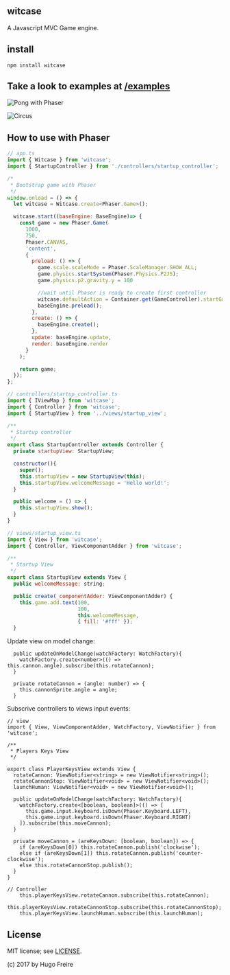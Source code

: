 ## witcase

A Javascript MVC Game engine.

## install

```npm install witcase```

## Take a look to examples at [/examples](./examples)

![Pong with Phaser](examples/phaser/pong/pong.png)

![Circus](examples/circus/circus.png)

## How to use with Phaser

```javascript
// app.ts
import { Witcase } from 'witcase';
import { StartupController } from './controllers/startup_controller';

/*
 * Bootstrap game with Phaser
 */
window.onload = () => {
  let witcase = Witcase.create<Phaser.Game>();

  witcase.start((baseEngine: BaseEngine)=> {
    const game = new Phaser.Game(
      1000,
      750,
      Phaser.CANVAS,
      'content',
      {
        preload: () => {
          game.scale.scaleMode = Phaser.ScaleManager.SHOW_ALL;
          game.physics.startSystem(Phaser.Physics.P2JS);
          game.physics.p2.gravity.y = 100

          //wait until Phaser is ready to create first controller
          witcase.defaultAction = Container.get(GameController).startGame;
          baseEngine.preload();
        },
        create: () => {
          baseEngine.create();
        },
        update: baseEngine.update,
        render: baseEngine.render
      }
    );

    return game;
  });
};
```

```javascript
// controllers/startup_controller.ts
import { IViewMap } from 'witcase';
import { Controller } from 'witcase';
import { StartupView } from '../views/startup_view';

/**
 * Startup controller
 */
export class StartupController extends Controller {
  private startupView: StartupView;

  constructor(){
    super();
    this.startupView = new StartupView(this);
    this.startupView.welcomeMessage = 'Hello world!';
  }

  public welcome = () => {
    this.startupView.show();
  }
}
```

```javascript
// views/startup_view.ts
import { View } from 'witcase';
import { Controller, ViewComponentAdder } from 'witcase';

/**
 * Startup View
 */
export class StartupView extends View {
  public welcomeMessage: string;

  public create(_componentAdder: ViewComponentAdder) {
    this.game.add.text(100,
                       100,
                       this.welcomeMessage,
                       { fill: '#fff' });
  }
```

Update view on model change:
```
  public updateOnModelChange(watchFactory: WatchFactory){
    watchFactory.create<number>(() => this.cannon.angle).subscribe(this.rotateCannon);
  }

  private rotateCannon = (angle: number) => {
    this.cannonSprite.angle = angle;
  }
```

Subscrive controllers to views input events:
```
// view
import { View, ViewComponentAdder, WatchFactory, ViewNotifier } from 'witcase';

/**
 * Players Keys View
 */

export class PlayerKeysView extends View {
  rotateCannon: ViewNotifier<string> = new ViewNotifier<string>();
  rotateCannonStop: ViewNotifier<void> = new ViewNotifier<void>();
  launchHuman: ViewNotifier<void> = new ViewNotifier<void>();

  public updateOnModelChange(watchFactory: WatchFactory){
    watchFactory.create<[boolean, boolean]>(() => [
      this.game.input.keyboard.isDown(Phaser.Keyboard.LEFT),
      this.game.input.keyboard.isDown(Phaser.Keyboard.RIGHT)
    ]).subscribe(this.moveCannon);
  }

  private moveCannon = (areKeysDown: [boolean, boolean]) => {
    if (areKeysDown[0]) this.rotateCannon.publish('clockwise');
    else if (areKeysDown[1]) this.rotateCannon.publish('counter-clockwise');
    else this.rotateCannonStop.publish();
  }
}
```

```
// Controller
    this.playerKeysView.rotateCannon.subscribe(this.rotateCannon);
    this.playerKeysView.rotateCannonStop.subscribe(this.rotateCannonStop);
    this.playerKeysView.launchHuman.subscribe(this.launchHuman);
```

## License

MIT license; see [LICENSE](./LICENSE).

(c) 2017 by Hugo Freire
